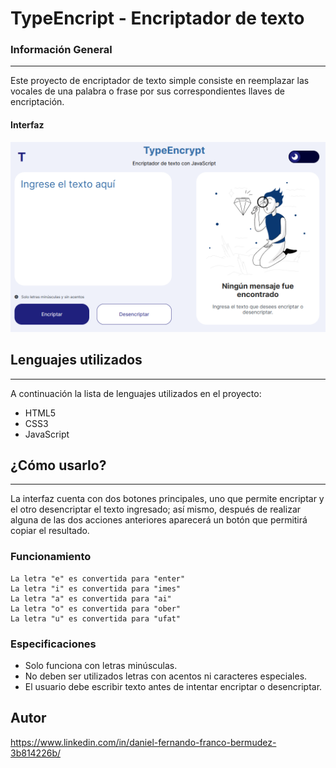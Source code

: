 # TypeEncript - Encriptador de texto
### Información General
***
Este proyecto de encriptador de texto simple consiste en reemplazar las vocales de una palabra o frase por sus correspondientes llaves de encriptación.
#### Interfaz
![Imagen_Interfaz](img/intefaz.PNG)
## Lenguajes utilizados
***
A continuación la lista de lenguajes utilizados en el proyecto:
* HTML5 
* CSS3
* JavaScript
## ¿Cómo usarlo?
***
La interfaz cuenta con dos botones principales, uno que permite encriptar y el otro desencriptar el texto ingresado; así mismo, después de realizar alguna
de las dos acciones anteriores aparecerá un botón que permitirá copiar el resultado.
### Funcionamiento
```
La letra "e" es convertida para "enter"
La letra "i" es convertida para "imes"
La letra "a" es convertida para "ai"
La letra "o" es convertida para "ober"
La letra "u" es convertida para "ufat"
```
### Especificaciones
* Solo funciona con letras minúsculas.
* No deben ser utilizados letras con acentos ni caracteres especiales.
* El usuario debe escribir texto antes de intentar encriptar o desencriptar.
## Autor
https://www.linkedin.com/in/daniel-fernando-franco-bermudez-3b814226b/
